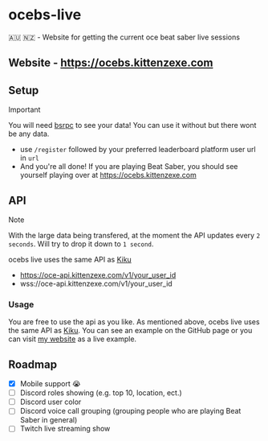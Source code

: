# ocebs-live

🇦🇺 🇳🇿 - Website for getting the current oce beat saber live sessions

## Website - https://ocebs.kittenzexe.com

## Setup

> [!IMPORTANT]
> You will need [bsrpc](https://github.com/DJDavid98/bsrpc) to see your data! You can use it without but there wont be any data.

- use `/register` followed by your preferred leaderboard platform user url in `url` 
- And you're all done! If you are playing Beat Saber, you should see yourself playing over at https://ocebs.kittenzexe.com

## API

> [!NOTE]
> With the large data being transfered, at the moment the API updates every `2 seconds`. Will try to drop it down to `1 second`.

ocebs live uses the same API as [Kiku](https://github.com/KittenzExe/kiku)

- https://oce-api.kittenzexe.com/v1/your_user_id
- wss://oce-api.kittenzexe.com/v1/your_user_id

### Usage

You are free to use the api as you like. As mentioned above, ocebs live uses the same API as [Kiku](https://github.com/KittenzExe/kiku). You can see an example on the GitHub page or you can visit [my website](https://kittenzexe.com) as a live example.

## Roadmap

- [x] Mobile support 😭
- [ ] Discord roles showing (e.g. top 10, location, ect.)
- [ ] Discord user color
- [ ] Discord voice call grouping (grouping people who are playing Beat Saber in general)
- [ ] Twitch live streaming show

